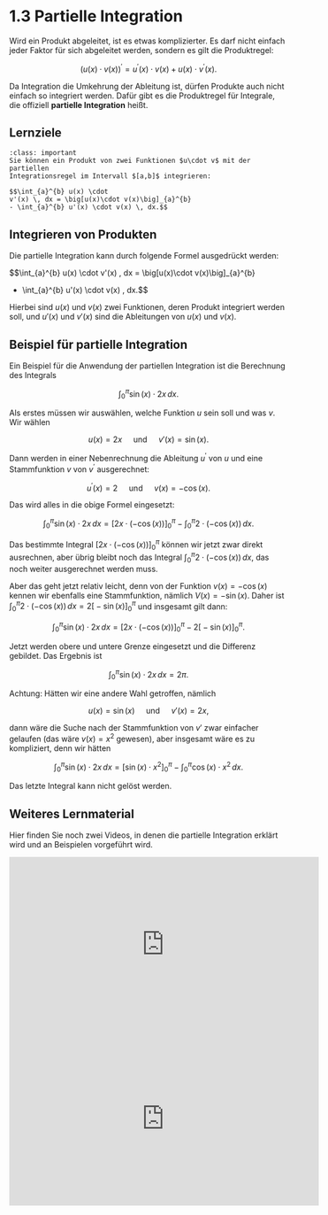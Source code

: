 # 1.3 Partielle Integration

Wird ein Produkt abgeleitet, ist es etwas komplizierter. Es darf nicht einfach
jeder Faktor für sich abgeleitet werden, sondern es gilt die Produktregel:

$$\left( u(x)\cdot v(x)\right)^{\prime} = u^{\prime}(x)\cdot v(x) +
u(x)\cdot v^{\prime}(x).$$

Da Integration die Umkehrung der Ableitung ist, dürfen Produkte auch nicht
einfach so integriert werden. Dafür gibt es die Produktregel für Integrale, die
offiziell **partielle Integration** heißt.

## Lernziele

```{admonition} Lernziele
:class: important
Sie können ein Produkt von zwei Funktionen $u\cdot v$ mit der partiellen
Integrationsregel im Intervall $[a,b]$ integrieren: 

$$\int_{a}^{b} u(x) \cdot
v'(x) \, dx = \big[u(x)\cdot v(x)\big]_{a}^{b} 
- \int_{a}^{b} u'(x) \cdot v(x) \, dx.$$
```

## Integrieren von Produkten

Die partielle Integration kann durch folgende Formel ausgedrückt werden:

$$\int_{a}^{b} u(x) \cdot v'(x) \, dx = \big[u(x)\cdot v(x)\big]_{a}^{b} 
- \int_{a}^{b} u'(x) \cdot v(x) \, dx.$$

Hierbei sind $u(x)$ und $v(x)$ zwei Funktionen, deren Produkt integriert werden
soll, und $u'(x)$ und $v'(x)$ sind die Ableitungen von $u(x)$ und $v(x)$.

## Beispiel für partielle Integration

Ein Beispiel für die Anwendung der partiellen Integration ist die Berechnung des
Integrals 

$$\int_{0}^{\pi} \sin(x)\cdot 2x \, dx.$$

Als erstes müssen wir auswählen, welche Funktion $u$ sein soll und was $v$. Wir wählen

$$u(x)=2x \quad \text{ und } \quad v'(x)=\sin(x).$$

Dann werden in einer Nebenrechnung die Ableitung $u^{\prime}$ von $u$ und eine
Stammfunktion $v$ von $v^{\prime}$ ausgerechnet:

$$u^{\prime}(x) = 2 \quad \text{ und } \quad v(x)=-\cos(x).$$

Das wird alles in die obige Formel eingesetzt:

$$\int_{0}^{\pi} \sin(x)\cdot 2x \, dx = \big[2x \cdot \left(-\cos(x)\right)\big]_{0}^{\pi} -
\int_{0}^{\pi} 2 \cdot (-\cos(x)) \, dx.$$

Das bestimmte Integral $\big[2x \cdot \left(-\cos(x)\right)\big]_{0}^{\pi}$
können wir jetzt zwar direkt ausrechnen, aber übrig bleibt noch das Integral
$\int_{0}^{\pi} 2 \cdot (-\cos(x)) \, dx$, das noch weiter ausgerechnet werden
muss. 

Aber das geht jetzt relativ leicht, denn von der Funktion $v(x)=-\cos(x)$ kennen wir ebenfalls eine Stammfunktion, nämlich $V(x)=-\sin(x)$. Daher ist $\int_{0}^{\pi} 2
\cdot (-\cos(x)) \, dx = 2 \big[-\sin(x)\big]_{0}^{\pi}$ und insgesamt gilt dann:

$$\int_{0}^{\pi} \sin(x)\cdot 2x \, dx = \big[2x \cdot
\left(-\cos(x)\right)\big]_{0}^{\pi} - 2 \big[-\sin(x)\big]_{0}^{\pi}.$$

Jetzt werden obere und untere Grenze eingesetzt und die Differenz gebildet. Das
Ergebnis ist

$$\int_{0}^{\pi} \sin(x)\cdot 2x \, dx = 2\pi.$$

Achtung: Hätten wir eine andere Wahl getroffen, nämlich 

$$u(x)=\sin(x) \quad \text{ und } \quad v'(x)=2x,$$

dann wäre die Suche nach der Stammfunktion von $v'$ zwar einfacher gelaufen (das
wäre $v(x)=x^2$ gewesen), aber insgesamt wäre es zu kompliziert, denn wir hätten

$$\int_{0}^{\pi} \sin(x)\cdot 2x \, dx = \big[\sin(x)\cdot x^2 \big]_{0}^{\pi} -
\int_{0}^{\pi} \cos(x)\cdot x^2 \, dx.$$

Das letzte Integral kann nicht gelöst werden.

## Weiteres Lernmaterial

Hier finden Sie noch zwei Videos, in denen die partielle Integration erklärt
wird und an Beispielen vorgeführt wird.

<iframe width="560" height="315" src="https://www.youtube.com/embed/s-IDbDtRAbg" title="YouTube video player" frameborder="0" allow="accelerometer; autoplay; clipboard-write; encrypted-media; gyroscope; picture-in-picture; web-share" allowfullscreen></iframe>

<iframe width="560" height="315" src="https://www.youtube.com/embed/LlGrOTQ9TlU" title="YouTube video player" frameborder="0" allow="accelerometer; autoplay; clipboard-write; encrypted-media; gyroscope; picture-in-picture; web-share" allowfullscreen></iframe>